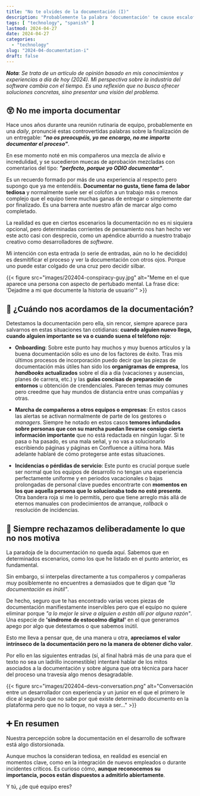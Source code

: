 ```yaml
---
title: "No te olvides de la documentación (I)"
description: "Probablemente la palabra 'documentación' te cause escalofríos y te recuerde momentos tediosos que se interpusieron en tu camino a la felicidad. Esta serie de entradas son una oda a la buena documentación y una excusa para descubrir por qué la detestamos."
tags: [ "technology", "spanish" ]
lastmod: 2024-04-27
date: 2024-04-27
categories:
  - "technology"
slug: "2024-04-documentation-i"
draft: false
---
```


_**Nota**: Se trata de un artículo de opinión basado en mis conocimientos y experiencias a día de hoy (2024). Mi perspectiva sobre la industria del software cambia con el tiempo. Es una reflexión que no busca ofrecer soluciones concretas, sino presentar una visión del problema._

## 😲 No me importa documentar

Hace unos años durante una reunión rutinaria de equipo, probablemente en una _daily_, pronuncié estas controvertidas palabras sobre la finalización de un entregable: **_"no os preocupéis, yo me encargo, no me importa documentar el proceso"_**.

En ese momento noté en mis compañeros una mezcla de alivio e incredulidad, y se sucedieron muecas de aprobación mezcladas con comentarios del tipo: **_"perfecto, porque yo ODIO documentar"_**.

Es un recuerdo formado por más de una experiencia al respecto pero supongo que ya me entendéis. **Documentar no gusta, tiene fama de labor tediosa** y normalmente suele ser el colofón a un trabajo más o menos complejo que el equipo tiene muchas ganas de entregar o simplemente dar por finalizado. Es una barrera ante nuestro afán de marcar algo como completado.

La realidad es que en ciertos escenarios la documentación no es ni siquiera opcional, pero determinadas corrientes de pensamiento nos han hecho ver este acto casi con desprecio, como un apéndice aburrido a nuestro trabajo creativo como desarrolladores de _software_.

Mi intención con esta entrada (o serie de entradas, aún no lo he decidido) es desmitificar el proceso y ver la documentación con otros ojos. Porque uno puede estar colgado de una cruz pero decidir silbar.

{{< figure src="images/202404-conspiracy-guy.jpg" alt="Meme en el que aparece una persona con aspecto de pertubado mental. La frase dice: 'Dejadme a mi que documente la historia de usuario'" >}}

## 🚨 ¿Cuándo nos acordamos de la documentación?

Detestamos la documentación pero ella, sin rencor, siempre aparece para salvarnos en estas situaciones tan cotidianas: **cuando alguien nuevo llega, cuando alguien importante se va o cuando suena el teléfono rojo**:

- **Onboarding**: Sobre este punto hay muchos y muy buenos artículos y la buena documentación sólo es uno de los factores de éxito. Tras mis últimos procesos de incorporación puedo decir que las piezas de documentación más útiles han sido los **organigramas de empresa**, los **_handbooks_ actualizados** sobre el día a día (vacaciones y ausencias, planes de carrera, etc.) y las **guías concisas de preparación de entornos** u obtención de crendenciales. Parecen temas muy comunes pero creedme que hay mundos de distancia entre unas compañías y otras.

- **Marcha de compañeros a otros equipos o empresas**: En estos casos las alertas se activan normalmente de parte de los gestores o _managers_. Siempre he notado en estos casos **temores infundados sobre personas que con su marcha puedan llevarse consigo cierta información importante** que no está redactada en ningún lugar. Si te pasa o ha pasado, es una mala señal, y no vas a solucionarlo escribiendo páginas y páginas en Confluence a última hora. Más adelante hablaré de cómo protegerse ante estas situaciones.

- **Incidencias o pérdidas de servicio**: Este punto es crucial porque suele ser normal que los equipos de desarrollo no tengan una experiencia perfectamente uniforme y en periodos vacacionales o bajas prolongadas de personal clave puedes encontrarte con **momentos en los que aquella persona que lo solucionaba todo no esté presente**. Otra bandera roja si me lo permitís, pero que tiene arreglo más allá de eternos manuales con prodecimientos de arranque, _rollback_ o resolución de incidencias.

## 🙅 Siempre rechazamos deliberadamente lo que no nos motiva

La paradoja de la documentación no queda aquí. Sabemos que en determinados escenarios, como los que he listado en el punto anterior, es fundamental.

Sin embargo, si interpelas directamente a tus compañeros y compañeras muy posiblemente no encuentres a demasiados que te digan que _"la documentación es inútil"_.

De hecho, seguro que te has encontrado varias veces piezas de documentación manifiestamente inservibles pero que el equipo no quiere eliminar porque _"a lo mejor le sirve a alguien o están allí por alguna razón"_. Una especie de **'sindrome de estocolmo digital'** en el que generamos apego por algo que detestamos o que sabemos inútil.

Esto me lleva a pensar que, de una manera u otra, **apreciamos el valor intrínseco de la documentación pero no la manera de obtener dicho valor**.

Por ello en las siguientes entradas (sí, al final habrá más de una para que el texto no sea un ladrillo incomestible) intentaré hablar de los mitos asociados a la documentación y sobre alguna que otra técnica para hacer del proceso una travesía algo menos desagradable.

{{< figure src="images/202404-devs-conversation.png" alt="Conversación entre un desarrollador con experiencia y un junior en el que el primero le dice al segundo que no sabe por qué existe determinado documento en la plataforma pero que no lo toque, no vaya a ser..." >}}

## ➕ En resumen

Nuestra percepción sobre la documentación en el desarrollo de software está algo distorsionada.

Aunque muchos la consideran tediosa, en realidad es esencial en momentos clave, como en la integración de nuevos empleados o durante incidentes críticos. Es curioso cómo, **aunque reconocemos su importancia, pocos están dispuestos a admitirlo abiertamente**.

Y tú, ¿de qué equipo eres?
